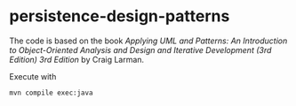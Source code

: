 # persistence-design-patterns

The code is based on the book *Applying UML and Patterns: An Introduction to Object-Oriented Analysis and Design and Iterative Development (3rd Edition) 3rd Edition* by Craig Larman.

Execute with 
```
mvn compile exec:java
```